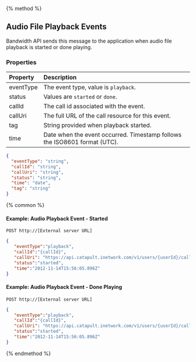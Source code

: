 {% method %}
## Audio File Playback Events

Bandwidth API sends this message to the application when audio file playback is started or done playing.

### Properties
| Property  | Description                                                               |
|:----------|:--------------------------------------------------------------------------|
| eventType | The event type, value is `playback`.                                      |
| status    | Values are `started` or `done`.                                           |
| callId    | The call id associated with the event.                                    |
| callUri   | The full URL of the call resource for this event.                         |
| tag       | String provided when playback started.                                    |
| time      | Date when the event occurred. Timestamp follows the ISO8601 format (UTC). |

```json
{
  "eventType": "string",
  "callId": "string",
  "callUri": "string",
  "status": "string",
  "time": "date",
  "tag": "string"
}
```

{% common %}
#### Example: Audio Playback Event - Started

```
POST http://[External server URL]
```

```json
{
   "eventType":"playback",
   "callId":"{callId}",
   "callUri": "https://api.catapult.inetwork.com/v1/users/{userId}/calls/{callId}",
   "status":"started",
   "time":"2012-11-14T15:56:05.896Z"
}
```

#### Example: Audio Playback Event - Done Playing

```
POST http://[External server URL]
```

```json
{
   "eventType":"playback",
   "callId":"{callId}",
   "callUri": "https://api.catapult.inetwork.com/v1/users/{userId}/calls/{callId}",
   "status":"started",
   "time":"2012-11-14T15:56:05.896Z"
}
```
{% endmethod %}
